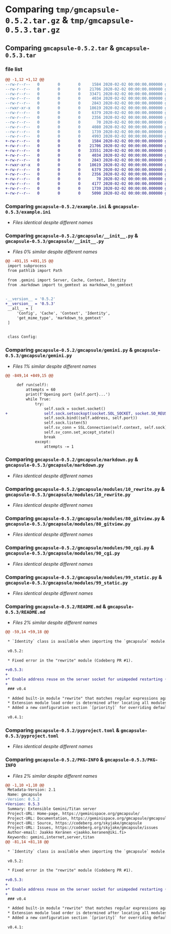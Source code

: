 # Comparing `tmp/gmcapsule-0.5.2.tar.gz` & `tmp/gmcapsule-0.5.3.tar.gz`

## Comparing `gmcapsule-0.5.2.tar` & `gmcapsule-0.5.3.tar`

### file list

```diff
@@ -1,12 +1,12 @@
--rw-r--r--   0        0        0     1584 2020-02-02 00:00:00.000000 gmcapsule-0.5.2/example.ini
--rw-r--r--   0        0        0    21706 2020-02-02 00:00:00.000000 gmcapsule-0.5.2/gmcapsule/__init__.py
--rw-r--r--   0        0        0    33471 2020-02-02 00:00:00.000000 gmcapsule-0.5.2/gmcapsule/gemini.py
--rw-r--r--   0        0        0     4034 2020-02-02 00:00:00.000000 gmcapsule-0.5.2/gmcapsule/markdown.py
--rw-r--r--   0        0        0     2843 2020-02-02 00:00:00.000000 gmcapsule-0.5.2/gmcapsule/modules/10_rewrite.py
--rwxr-xr-x   0        0        0    18619 2020-02-02 00:00:00.000000 gmcapsule-0.5.2/gmcapsule/modules/80_gitview.py
--rw-r--r--   0        0        0     6379 2020-02-02 00:00:00.000000 gmcapsule-0.5.2/gmcapsule/modules/90_cgi.py
--rw-r--r--   0        0        0     2356 2020-02-02 00:00:00.000000 gmcapsule-0.5.2/gmcapsule/modules/99_static.py
--rw-r--r--   0        0        0       70 2020-02-02 00:00:00.000000 gmcapsule-0.5.2/.gitignore
--rw-r--r--   0        0        0     4080 2020-02-02 00:00:00.000000 gmcapsule-0.5.2/README.md
--rw-r--r--   0        0        0     1739 2020-02-02 00:00:00.000000 gmcapsule-0.5.2/pyproject.toml
--rw-r--r--   0        0        0     4993 2020-02-02 00:00:00.000000 gmcapsule-0.5.2/PKG-INFO
+-rw-r--r--   0        0        0     1584 2020-02-02 00:00:00.000000 gmcapsule-0.5.3/example.ini
+-rw-r--r--   0        0        0    21706 2020-02-02 00:00:00.000000 gmcapsule-0.5.3/gmcapsule/__init__.py
+-rw-r--r--   0        0        0    33551 2020-02-02 00:00:00.000000 gmcapsule-0.5.3/gmcapsule/gemini.py
+-rw-r--r--   0        0        0     4034 2020-02-02 00:00:00.000000 gmcapsule-0.5.3/gmcapsule/markdown.py
+-rw-r--r--   0        0        0     2843 2020-02-02 00:00:00.000000 gmcapsule-0.5.3/gmcapsule/modules/10_rewrite.py
+-rwxr-xr-x   0        0        0    18619 2020-02-02 00:00:00.000000 gmcapsule-0.5.3/gmcapsule/modules/80_gitview.py
+-rw-r--r--   0        0        0     6379 2020-02-02 00:00:00.000000 gmcapsule-0.5.3/gmcapsule/modules/90_cgi.py
+-rw-r--r--   0        0        0     2356 2020-02-02 00:00:00.000000 gmcapsule-0.5.3/gmcapsule/modules/99_static.py
+-rw-r--r--   0        0        0       70 2020-02-02 00:00:00.000000 gmcapsule-0.5.3/.gitignore
+-rw-r--r--   0        0        0     4177 2020-02-02 00:00:00.000000 gmcapsule-0.5.3/README.md
+-rw-r--r--   0        0        0     1739 2020-02-02 00:00:00.000000 gmcapsule-0.5.3/pyproject.toml
+-rw-r--r--   0        0        0     5090 2020-02-02 00:00:00.000000 gmcapsule-0.5.3/PKG-INFO
```

### Comparing `gmcapsule-0.5.2/example.ini` & `gmcapsule-0.5.3/example.ini`

 * *Files identical despite different names*

### Comparing `gmcapsule-0.5.2/gmcapsule/__init__.py` & `gmcapsule-0.5.3/gmcapsule/__init__.py`

 * *Files 0% similar despite different names*

```diff
@@ -491,15 +491,15 @@
 import subprocess
 from pathlib import Path
 
 from .gemini import Server, Cache, Context, Identity
 from .markdown import to_gemtext as markdown_to_gemtext
 
 
-__version__ = '0.5.2'
+__version__ = '0.5.3'
 __all__ = [
     'Config', 'Cache', 'Context', 'Identity',
     'get_mime_type', 'markdown_to_gemtext'
 ]
 
 
 class Config:
```

### Comparing `gmcapsule-0.5.2/gmcapsule/gemini.py` & `gmcapsule-0.5.3/gmcapsule/gemini.py`

 * *Files 1% similar despite different names*

```diff
@@ -849,14 +849,15 @@
 
     def run(self):
         attempts = 60
         print(f'Opening port {self.port}...')
         while True:
             try:
                 self.sock = socket.socket()
+                self.sock.setsockopt(socket.SOL_SOCKET, socket.SO_REUSEADDR, 1)
                 self.sock.bind((self.address, self.port))
                 self.sock.listen(5)
                 self.sv_conn = SSL.Connection(self.context, self.sock)
                 self.sv_conn.set_accept_state()
                 break
             except:
                 attempts -= 1
```

### Comparing `gmcapsule-0.5.2/gmcapsule/markdown.py` & `gmcapsule-0.5.3/gmcapsule/markdown.py`

 * *Files identical despite different names*

### Comparing `gmcapsule-0.5.2/gmcapsule/modules/10_rewrite.py` & `gmcapsule-0.5.3/gmcapsule/modules/10_rewrite.py`

 * *Files identical despite different names*

### Comparing `gmcapsule-0.5.2/gmcapsule/modules/80_gitview.py` & `gmcapsule-0.5.3/gmcapsule/modules/80_gitview.py`

 * *Files identical despite different names*

### Comparing `gmcapsule-0.5.2/gmcapsule/modules/90_cgi.py` & `gmcapsule-0.5.3/gmcapsule/modules/90_cgi.py`

 * *Files identical despite different names*

### Comparing `gmcapsule-0.5.2/gmcapsule/modules/99_static.py` & `gmcapsule-0.5.3/gmcapsule/modules/99_static.py`

 * *Files identical despite different names*

### Comparing `gmcapsule-0.5.2/README.md` & `gmcapsule-0.5.3/README.md`

 * *Files 2% similar despite different names*

```diff
@@ -59,14 +59,18 @@
 
 * `Identity` class is available when importing the `gmcapsule` module.
 
 v0.5.2:
 
 * Fixed error in the "rewrite" module (Codeberg PR #1).
 
+v0.5.3:
+
+* Enable address reuse on the server socket for unimpeded restarting (Codeberg PR #3).
+
 ### v0.4
 
 * Added built-in module "rewrite" that matches regular expressions against the request path and can rewrite the path or return a custom status for redirection, "Gone" messages, or other exceptional situations.
 * Extension module load order is determined after locating all modules from all directories. Previously, the order was local to each directory.
 * Added a new configuration section `[priority]` for overriding default module priorities determined from file names. This is useful for changing the priority of the built-in modules.
 
 v0.4.1:
```

### Comparing `gmcapsule-0.5.2/pyproject.toml` & `gmcapsule-0.5.3/pyproject.toml`

 * *Files identical despite different names*

### Comparing `gmcapsule-0.5.2/PKG-INFO` & `gmcapsule-0.5.3/PKG-INFO`

 * *Files 2% similar despite different names*

```diff
@@ -1,10 +1,10 @@
 Metadata-Version: 2.1
 Name: gmcapsule
-Version: 0.5.2
+Version: 0.5.3
 Summary: Extensible Gemini/Titan server
 Project-URL: Home-page, https://geminispace.org/gmcapsule/
 Project-URL: Documentation, https://geminispace.org/gmcapsule/gmcapsule.html
 Project-URL: Source, https://codeberg.org/skyjake/gmcapsule
 Project-URL: Issues, https://codeberg.org/skyjake/gmcapsule/issues
 Author-email: Jaakko Keränen <jaakko.keranen@iki.fi>
 Keywords: gemini,internet,server,titan
@@ -81,14 +81,18 @@
 
 * `Identity` class is available when importing the `gmcapsule` module.
 
 v0.5.2:
 
 * Fixed error in the "rewrite" module (Codeberg PR #1).
 
+v0.5.3:
+
+* Enable address reuse on the server socket for unimpeded restarting (Codeberg PR #3).
+
 ### v0.4
 
 * Added built-in module "rewrite" that matches regular expressions against the request path and can rewrite the path or return a custom status for redirection, "Gone" messages, or other exceptional situations.
 * Extension module load order is determined after locating all modules from all directories. Previously, the order was local to each directory.
 * Added a new configuration section `[priority]` for overriding default module priorities determined from file names. This is useful for changing the priority of the built-in modules.
 
 v0.4.1:
```

